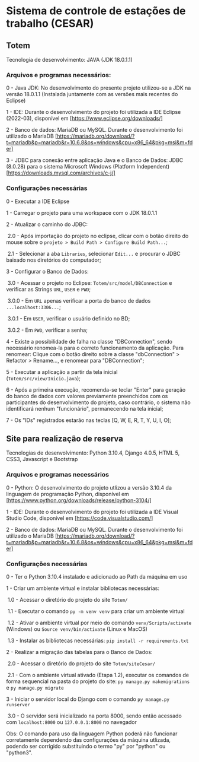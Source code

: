 # Sistema de controle de estações de trabalho (CESAR)

## Totem 

Tecnologia de desenvolvimento: JAVA (JDK 18.0.1.1)

### Arquivos e programas necessários:

0 - Java JDK: No desenvolvimento do presente projeto utilizou-se a JDK na versão 18.0.1.1 (Instalada juntamente com as versões mais recentes do Eclipse)

1 - IDE: Durante o desenvolvimento do projeto foi utilizada a IDE Eclipse (2022-03), disponível em [https://www.eclipse.org/downloads/]

2 - Banco de dados: MariaDB ou MySQL. Durante o desenvolvimento foi utilizado o MariaDB [https://mariadb.org/download/?t=mariadb&p=mariadb&r=10.6.8&os=windows&cpu=x86_64&pkg=msi&m=fder]

3 - JDBC para conexão entre aplicação Java e o Banco de Dados: JDBC (8.0.28) para o sistema Microsoft Windows (Platform Independent) [https://downloads.mysql.com/archives/c-j/]

### Configurações necessárias

0 - Executar a IDE Eclipse

1 - Carregar o projeto para uma workspace com o JDK 18.0.1.1

2 - Atualizar o caminho do JDBC: 

​	2.0 - Após importação do projeto no eclipse, clicar com o botão direito do mouse sobre o `projeto > Build Path > Configure Build Path...`;

​	2.1 - Selecionar a aba `Libraries`, selecionar `Edit...` e procurar o JDBC baixado nos diretórios do computador;

3 - Configurar o Banco de Dados:

​	3.0 - Acessar o projeto no Eclipse: `Totem/src/model/DBConnection` e verificar as Strings `URL`, `USER` e `PWD`;

​		3.0.0 - Em `URL` apenas verificar a porta do banco de dados `...localhost:3306...`;

​		3.0.1 - Em `USER`, verificar o usuário definido no BD;

​		3.0.2 - Em `PWD`, verificar a senha;

4 - Existe a possibilidade de falha na classe "DBConnection", sendo necessário renomea-la para o correto funcionamento da aplicação. Para renomear: Clique com o botão direito sobre a classe "dbConnection" > Refactor > Rename..., e renomear para "DBConnection";

5 - Executar a aplicação a partir da tela inicial (`Totem/src/view/Inicio.java`);

6 - Após a primeira execução, recomenda-se teclar "Enter" para geração do banco de dados com valores previamente preenchidos com os participantes do desenvolvimento do projeto, caso contrário, o sistema não identificará nenhum "funcionário", permanecendo na tela inicial;

7 - Os "IDs" registrados estarão nas teclas [Q, W, E, R, T, Y, U, I, O];



## Site para realização de reserva

Tecnologias de desenvolvimento: Python 3.10.4, Django 4.0.5, HTML 5, CSS3, Javascript e Bootstrap

### Arquivos e programas necessários

0 - Python: O desenvolvimento do projeto utlizou a versão 3.10.4 da linguagem de programação Python, disponível em [https://www.python.org/downloads/release/python-3104/]

1 - IDE: Durante o desenvolvimento do projeto foi utilizada a IDE Visual Studio Code, disponível em [https://code.visualstudio.com/]

2 - Banco de dados: MariaDB ou MySQL. Durante o desenvolvimento foi utilizado o MariaDB [https://mariadb.org/download/?t=mariadb&p=mariadb&r=10.6.8&os=windows&cpu=x86_64&pkg=msi&m=fder]

### Configurações necessárias

0 - Ter o Python 3.10.4 instalado e adicionado ao Path da máquina em uso

1 - Criar um ambiente virtual e instalar bibliotecas necessárias: 

​	1.0 - Acessar o diretório do projeto do site `Totem/` 

​	1.1 - Executar o comando `py -m venv venv` para criar um ambiente virtual

​	1.2 - Ativar o ambiente virtual por meio do comando `venv/Scripts/activate` (Windows) ou `Source venv/bin/activate` (Linux e MacOS)

​	1.3 - Instalar as bibliotecas necessárias: `pip install -r requirements.txt`

2 - Realizar a migração das tabelas para o Banco de Dados:

​	2.0 - Acessar o diretório do projeto do site `Totem/siteCesar/`

​	2.1 - Com o ambiente virtual ativado (Etapa 1.2), executar os comandos de forma sequencial na pasta do projeto do site: `py manage.py makemigrations` e `py manage.py migrate`

3 - Iniciar o servidor local do Django com o comando `py manage.py runserver`

​	3.0 - O servidor será inicializado na porta 8000, sendo então acessado com `localhost:8000` ou `127.0.0.1:8000` no navegador 

Obs: O comando para uso da linguagem Python poderá não funcionar corretamente dependendo das configurações da máquina utlizada, podendo ser corrigido substituindo o termo "py" por "python" ou "python3".
